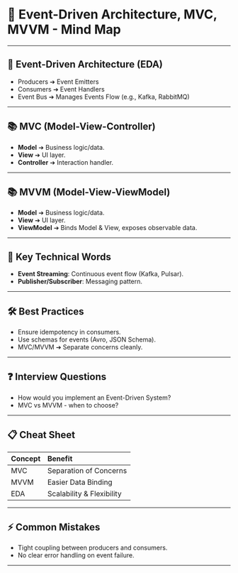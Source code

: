 # 🧠 Event-Driven Architecture, MVC, MVVM - Mind Map

---

## 🎯 Event-Driven Architecture (EDA)
- Producers ➔ Event Emitters
- Consumers ➔ Event Handlers
- Event Bus ➔ Manages Events Flow (e.g., Kafka, RabbitMQ)

---

## 📚 MVC (Model-View-Controller)
- **Model** ➔ Business logic/data.
- **View** ➔ UI layer.
- **Controller** ➔ Interaction handler.

---

## 📚 MVVM (Model-View-ViewModel)
- **Model** ➔ Business logic/data.
- **View** ➔ UI layer.
- **ViewModel** ➔ Binds Model & View, exposes observable data.

---

## 🔹 Key Technical Words
- **Event Streaming**: Continuous event flow (Kafka, Pulsar).
- **Publisher/Subscriber**: Messaging pattern.

---

## 🛠️ Best Practices
- Ensure idempotency in consumers.
- Use schemas for events (Avro, JSON Schema).
- MVC/MVVM ➔ Separate concerns cleanly.

---

## ❓ Interview Questions
- How would you implement an Event-Driven System?
- MVC vs MVVM - when to choose?

---

## 📋 Cheat Sheet
| Concept | Benefit |
|:---|:---|
| MVC | Separation of Concerns |
| MVVM | Easier Data Binding |
| EDA | Scalability & Flexibility |

---

## ⚡ Common Mistakes
- Tight coupling between producers and consumers.
- No clear error handling on event failure.

---
